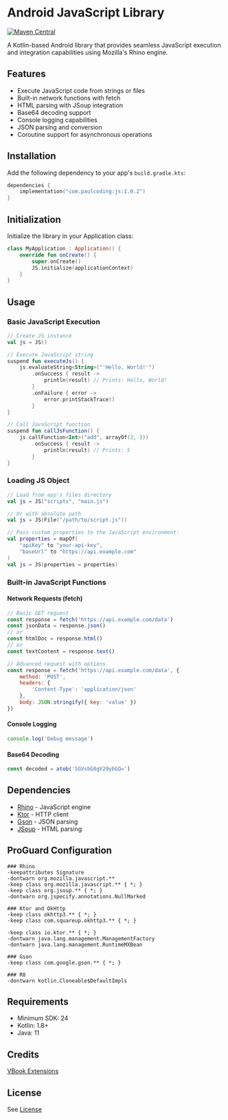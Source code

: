 # Android JavaScript Library

[![Maven Central](https://img.shields.io/maven-central/v/com.paulcoding/js.svg)](https://central.sonatype.com/artifact/com.paulcoding/js)

A Kotlin-based Android library that provides seamless JavaScript execution and integration capabilities using Mozilla's Rhino engine.

## Features

- Execute JavaScript code from strings or files
- Built-in network functions with fetch
- HTML parsing with JSoup integration
- Base64 decoding support
- Console logging capabilities
- JSON parsing and conversion
- Coroutine support for asynchronous operations

## Installation

Add the following dependency to your app's `build.gradle.kts`:

```kotlin
dependencies {
    implementation("com.paulcoding:js:1.0.2")
}
```

## Initialization

Initialize the library in your Application class:

```kotlin
class MyApplication : Application() {
    override fun onCreate() {
        super.onCreate()
        JS.initialize(applicationContext)
    }
}
```

## Usage

### Basic JavaScript Execution

```kotlin
// Create JS instance
val js = JS()

// Execute JavaScript string
suspend fun executeJs() {
    js.evaluateString<String>("'Hello, World!'")
        .onSuccess { result ->
            println(result) // Prints: Hello, World!
        }
        .onFailure { error ->
            error.printStackTrace()
        }
}

// Call JavaScript function
suspend fun callJsFunction() {
    js.callFunction<Int>("add", arrayOf(2, 3))
        .onSuccess { result ->
            println(result) // Prints: 5
        }
}
```

### Loading JS Object

```kotlin
// Load from app's files directory
val js = JS("scripts", "main.js")

// Or with absolute path
val js = JS(File("/path/to/script.js"))
```

```kotlin
// Pass custom properties to the JavaScript environment:
val properties = mapOf(
    "apiKey" to "your-api-key",
    "baseUrl" to "https://api.example.com"
)
val js = JS(properties = properties)
```

### Built-in JavaScript Functions

#### Network Requests (fetch)
```javascript
// Basic GET request
const response = fetch('https://api.example.com/data')
const jsonData = response.json()
// or
const htmlDoc = response.html()
// or
const textContent = response.text()

// Advanced request with options
const response = fetch('https://api.example.com/data', {
    method: 'POST',
    headers: {
        'Content-Type': 'application/json'
    },
    body: JSON.stringify({ key: 'value' })
})
```

#### Console Logging
```javascript
console.log('Debug message')
```

#### Base64 Decoding
```javascript
const decoded = atob('SGVsbG8gV29ybGQ=')
```

## Dependencies

- [Rhino](https://github.com/mozilla/rhino) - JavaScript engine
- [Ktor](https://ktor.io/) - HTTP client
- [Gson](https://github.com/google/gson) - JSON parsing
- [JSoup](https://jsoup.org/) - HTML parsing

## ProGuard Configuration

```proguard
### Rhino
-keepattributes Signature
-dontwarn org.mozilla.javascript.**
-keep class org.mozilla.javascript.** { *; }
-keep class org.jsoup.** { *; }
-dontwarn org.jspecify.annotations.NullMarked

### Ktor and OkHttp
-keep class okhttp3.** { *; }
-keep class com.squareup.okhttp3.** { *; }

-keep class io.ktor.** { *; }
-dontwarn java.lang.management.ManagementFactory
-dontwarn java.lang.management.RuntimeMXBean

### Gson
-keep class com.google.gson.** { *; }

### R8
-dontwarn kotlin.Cloneable$DefaultImpls
```

## Requirements

- Minimum SDK: 24
- Kotlin: 1.8+
- Java: 11

## Credits

[VBook Extensions](https://github.com/Darkrai9x/vbook-extensions)

## License

See [License](LICENSE)